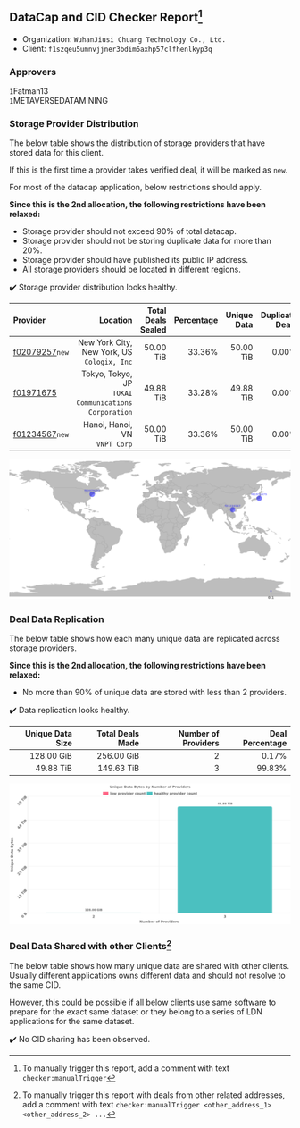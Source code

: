 ## DataCap and CID Checker Report[^1]
 - Organization: `WuhanJiusi Chuang Technology Co., Ltd.`
 - Client: `f1szqeu5umnvjjner3bdim6axhp57clfhenlkyp3q`
### Approvers
`1`Fatman13<br/>`1`METAVERSEDATAMINING

### Storage Provider Distribution
The below table shows the distribution of storage providers that have stored data for this client.

If this is the first time a provider takes verified deal, it will be marked as `new`.

For most of the datacap application, below restrictions should apply.

**Since this is the 2nd allocation, the following restrictions have been relaxed:**
 - Storage provider should not exceed 90% of total datacap.
 - Storage provider should not be storing duplicate data for more than 20%.
 - Storage provider should have published its public IP address.
 - All storage providers should be located in different regions.

✔️ Storage provider distribution looks healthy.

| Provider                                                    |                                                Location | Total Deals Sealed | Percentage | Unique Data | Duplicate Deals |
| :---------------------------------------------------------- | ------------------------------------------------------: | -----------------: | ---------: | ----------: | --------------: |
| [f02079257](https://filfox.info/en/address/f02079257)`new`  |          New York City, New York, US<br/>`Cologix, Inc` |          50.00 TiB |     33.36% |   50.00 TiB |           0.00% |
| [f01971675](https://filfox.info/en/address/f01971675)       | Tokyo, Tokyo, JP<br/>`TOKAI Communications Corporation` |          49.88 TiB |     33.28% |   49.88 TiB |           0.00% |
| [f01234567](https://filfox.info/en/address/f01234567)`new`  |                        Hanoi, Hanoi, VN<br/>`VNPT Corp` |          50.00 TiB |     33.36% |   50.00 TiB |           0.00% |

<img src="https://raw.githubusercontent.com/data-preservation-programs/filplus-checker-assets/main/filecoin-project/filecoin-plus-large-datasets/issues/1704/1679675287088.png"/>

### Deal Data Replication
The below table shows how each many unique data are replicated across storage providers.


**Since this is the 2nd allocation, the following restrictions have been relaxed:**
- No more than 90% of unique data are stored with less than 2 providers.

✔️ Data replication looks healthy.

| Unique Data Size | Total Deals Made | Number of Providers | Deal Percentage |
| ---------------: | ---------------: | ------------------: | --------------: |
|       128.00 GiB |       256.00 GiB |                   2 |           0.17% |
|        49.88 TiB |       149.63 TiB |                   3 |          99.83% |

<img src="https://raw.githubusercontent.com/data-preservation-programs/filplus-checker-assets/main/filecoin-project/filecoin-plus-large-datasets/issues/1704/1679675287933.png"/>

### Deal Data Shared with other Clients[^3]
The below table shows how many unique data are shared with other clients.
Usually different applications owns different data and should not resolve to the same CID.

However, this could be possible if all below clients use same software to prepare for the exact same dataset or they belong to a series of LDN applications for the same dataset.

✔️ No CID sharing has been observed.

[^1]: To manually trigger this report, add a comment with text `checker:manualTrigger`

[^2]: Deals from those addresses are combined into this report as they are specified with `checker:manualTrigger`

[^3]: To manually trigger this report with deals from other related addresses, add a comment with text `checker:manualTrigger <other_address_1> <other_address_2> ...`
